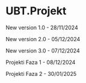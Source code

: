 # UBT.Projekt

New version 1.0 - 28/11/2024

New version 2.0 - 05/12/2024

New version 3.0 - 07/12/2024

Projekti Faza 1 - 08/12/2024

Projekti Faza 2 - 30/01/2025
